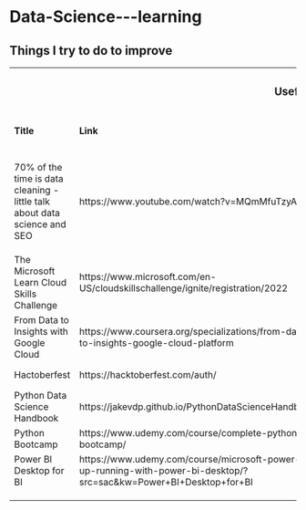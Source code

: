 # Data-Science---learning
## Things I try to do to improve

<table>
    <tr>
      <th colspan="4"><h3>Useful things</h3></th>
    </tr>
   <tr>
        <td><h4>Title</h4></td>
        <td><h4>Link</h4></td>
        <td><h4>Description</h4></td>
        <td><h4>Cert/Badge/Trophy</h4></td>
  </tr>
    <tr>
        <td>70% of the time is data cleaning - little talk about data science and SEO</td>
        <td>https://www.youtube.com/watch?v=MQmMfuTzyA0</td>
        <td>SEO keyword research https://code.markedmondson.me/search-console-google-analytics-r-keyword-research/<p>
        Kurs Python for SEO https://www.jcchouinard.com/python-for-seo/</p></td>
        <td></td>
  </tr>
    <tr>
        <td>The Microsoft Learn Cloud Skills Challenge</td>
        <td>https://www.microsoft.com/en-US/cloudskillschallenge/ignite/registration/2022</td>
        <td>Microsoft Ignite: AI Automation Challenge, nice intro to some ML models implementations in python, then intro to Microsoft's tools. Here is link to all         courses in  <a href="https://learn.microsoft.com/pl-pl/users/cloudskillschallenge/collections/o1qrb5wedm52?WT.mc_id=cloudskillschallenge_8aee1e58-eeb8-409f-            b0d0-d15afcc8045c">AI automation challenge</a> </td>
        <td><a href='https://learn.microsoft.com/en-us/training/achievements/learn.wwl.create-machine-learn-models.trophy?username=MarekKu-5275'>trophy no. 1</a></td>
  </tr>
    <tr>
        <td>From Data to Insights with Google Cloud</td>
        <td>https://www.coursera.org/specializations/from-data-to-insights-google-cloud-platform</td>
        <td> General overview of Google Cloud, mainly Big Query and analysis through SQL commands </td>
        <td><a href='https://coursera.org/share/0eb8324b8c0964d41ef4b691ac925607'>certificate</a></td>
  </tr>
   <tr>
        <td>Hactoberfest</td>
        <td>https://hacktoberfest.com/auth/</td>
        <td> A great way to learn how to use git, github, how to contribute etc</td>
        <td><a href='https://www.holopin.io/userbadge/cl9h7t0y9598409l7b6vh1b7q'>contribution badge</a></td>
  </tr>
    <tr>
        <td>Python Data Science Handbook</td>
        <td>https://jakevdp.github.io/PythonDataScienceHandbook/</td>
        <td>in progress, for now seems great</td>
        <td></td>
  </tr>
    <tr>
        <td>Python Bootcamp</td>
        <td>https://www.udemy.com/course/complete-python-bootcamp/</td>
        <td>Great to complement knowledge from uni, generally good intro to Python</td>
        <td><a href='https://user-images.githubusercontent.com/49692939/202153713-e79bb13f-b42f-427e-87eb-1ac9a822455c.png'>certificate</a></td>
  </tr>
    <tr>
        <td>Power BI Desktop for BI</td>
        <td>https://www.udemy.com/course/microsoft-power-bi-up-running-with-power-bi-desktop/?src=sac&kw=Power+BI+Desktop+for+BI</td>
        <td>Very good intro to Power BI with some DAX</td>
        <td><a href='https://user-images.githubusercontent.com/49692939/202154395-600b92ef-3590-41a2-9c73-6ab6abb002a9.png'>certificate</a></td>
  </tr>
    <tr>
        <td></td>
        <td></td>
        <td></td>
  </tr>
    <tr>
        <td></td>
        <td></td>
        <td></td>
  </tr>
    <tr>
        <td></td>
        <td></td>
        <td></td>
  </tr>
</table>
